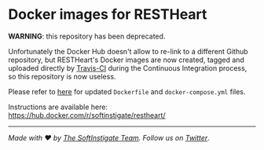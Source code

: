 # Docker images for RESTHeart

**WARNING**: this repository has been deprecated.

Unfortunately the Docker Hub doesn't allow to re-link to a different Github repository, but RESTHeart's Docker images are now created, tagged and uploaded directly by [Travis-CI](https://travis-ci.org/SoftInstigate/restheart/builds) during the Continuous Integration process, so this repository is now useless.

Please refer to [here](https://github.com/SoftInstigate/restheart/tree/master/Docker) for updated `Dockerfile` and `docker-compose.yml` files.

Instructions are available here: https://hub.docker.com/r/softinstigate/restheart/

<hr></hr>

_Made with :heart: by [The SoftInstigate Team](http://www.softinstigate.com/). Follow us on [Twitter](https://twitter.com/softinstigate)_.
